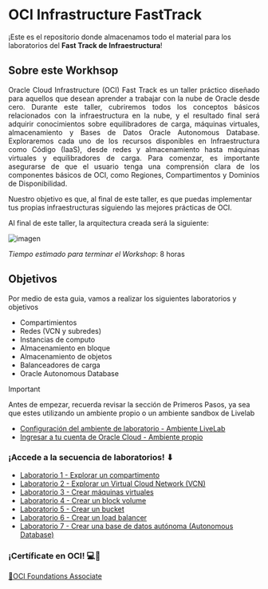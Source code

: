 # OCI Infrastructure FastTrack
  
¡Este es el repositorio donde almacenamos todo el material para los laboratorios del **Fast Track de Infraestructura**!

## Sobre este Workhsop
<p align="justify">
Oracle Cloud Infrastructure (OCI) Fast Track es un taller práctico diseñado para aquellos que desean aprender a trabajar con la nube de Oracle desde cero. Durante este taller, cubriremos todos los conceptos básicos relacionados con la infraestructura en la nube, y el resultado final será adquirir conocimientos sobre equilibradores de carga, máquinas virtuales, almacenamiento y Bases de Datos Oracle Autonomous Database. Exploraremos cada uno de los recursos disponibles en Infraestructura como Código (IaaS), desde redes y almacenamiento hasta máquinas virtuales y equilibradores de carga. Para comenzar, es importante asegurarse de que el usuario tenga una comprensión clara de los componentes básicos de OCI, como Regiones, Compartimentos y Dominios de Disponibilidad.

Nuestro objetivo es que, al final de este taller, es que puedas implementar tus propias infraestructuras siguiendo las mejores prácticas de OCI.
</p>

Al final de este taller, la arquitectura creada será la siguiente:

 ![imagen]( PrimerosPasos/imagenes/ft-architecture-gb.png)

_Tiempo estimado para terminar el Workshop_: 8 horas

## Objetivos
Por medio de esta guia, vamos a realizar los siguientes laboratorios y objetivos
- Compartimientos
- Redes (VCN y subredes)
- Instancias de computo
- Almacenamiento en bloque
- Almacenamiento de objetos
- Balanceadores de carga
- Oracle Autonomous Database 

> [!IMPORTANT]
> Antes de empezar, recuerda revisar la sección de Primeros Pasos, ya sea que estes utilizando un ambiente propio o un ambiente sandbox de Livelab

- [Configuración del ambiente de laboratorio - Ambiente LiveLab](PrimerosPasos/Readme.md)
- [Ingresar a tu cuenta de Oracle Cloud - Ambiente propio](PrimerosPasos-OwnEnviroment/Readme.md)
  
### ¡Accede a la secuencia de laboratorios! ⬇
- [Laboratorio 1 - Explorar un compartimento](Lab1-Compartimentos/Readme.md)
- [Laboratorio 2 - Explorar un Virtual Cloud Network (VCN)](Lab2-VCN/Readme.md)
- [Laboratorio 3 - Crear máquinas virtuales](Lab3-MaquinasVirtuales/Readme.md)
- [Laboratorio 4 - Crear un block volume](Lab4-BlockVolume/Readme.md)
- [Laboratorio 5 - Crear un bucket](Lab5-ObjectStorage/Readme.md)
- [Laboratorio 6 - Crear un load balancer](Lab6-LoadBalancer/Readme.md)
- [Laboratorio 7 - Crear una base de datos autónoma (Autonomous Database)](Lab7-AutonomousDB/Readme.md)



### ¡Certíficate en OCI! 💻🚀

<a href="https://mylearn.oracle.com/ou/learning-path/become-an-oci-foundations-associate-2023/122043"> 🏅OCI Foundations Associate</a>
